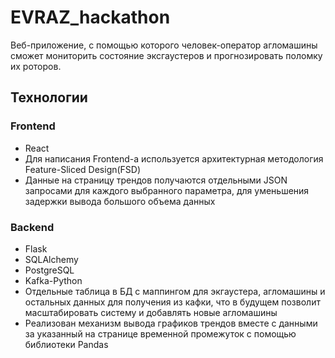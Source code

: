 # EVRAZ_hackathon

Веб-приложение, с помощью которого человек-оператор агломашины сможет 
мониторить состояние эксгаустеров и прогнозировать поломку их роторов.  

## Технологии
### Frontend
- React
- Для написания Frontend-а используется архитектурная методология Feature-Sliced Design(FSD)
- Данные на страницу трендов получаются отдельными JSON запросами для каждого выбранного параметра, для уменьшения задержки вывода большого объема данных

### Backend
- Flask
- SQLAlchemy
- PostgreSQL
- Kafka-Python
- 	Отдельные таблица в БД с маппингом для экгаустера, агломашины и остальных данных для получения из кафки, что в будущем позволит масштабировать систему и добавлять новые агломашины
- 	Реализован механизм вывода графиков трендов вместе с данными за указанный на странице временной промежуток с помощью библиотеки Pandas
 
